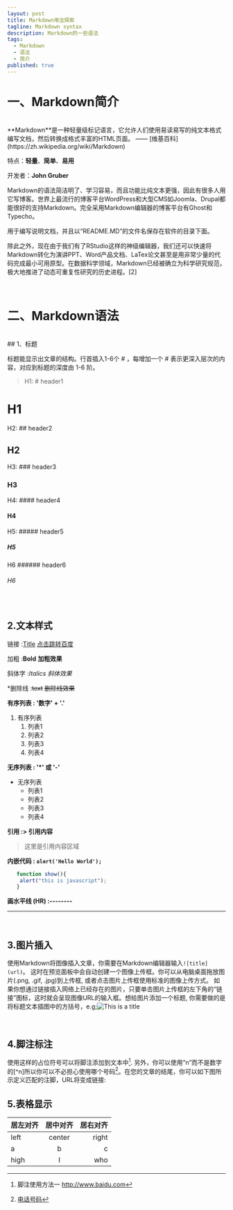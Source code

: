 ```yaml
---
layout: post
title: Markdown用法探索
tagline: Markdown syntax
description: Markdown的一些语法
tags:
  - Markdown
  - 语法
  - 简介
published: true
---
```

# 一、Markdown简介
<br/>
**Markdown**是一种轻量级标记语言，它允许人们使用易读易写的纯文本格式编写文档，然后转换成格式丰富的HTML页面。
											 —— [维基百科](https://zh.wikipedia.org/wiki/Markdown)
    
    
特点：**轻量**、**简单**、**易用**
    
    
开发者：**John Gruber**

Markdown的语法简洁明了、学习容易，而且功能比纯文本更强，因此有很多人用它写博客。世界上最流行的博客平台WordPress和大型CMS如Joomla、Drupal都能很好的支持Markdown。完全采用Markdown编辑器的博客平台有Ghost和Typecho。

用于编写说明文档，并且以“README.MD”的文件名保存在软件的目录下面。

除此之外，现在由于我们有了RStudio这样的神级编辑器，我们还可以快速将Markdown转化为演讲PPT、Word产品文档、LaTex论文甚至是用非常少量的代码完成最小可用原型。在数据科学领域，Markdown已经被确立为科学研究规范，极大地推进了动态可重复性研究的历史进程。[2] 

<br/>

# 二、Markdown语法
<br/>
## 1、标题

<p> 标题能显示出文章的结构。行首插入1-6个 # ，每增加一个 # 表示更深入层次的内容，对应到标题的深度由 1-6 阶。  </p>

> H1: # header1
# H1
H2: ## header2
## H2
H3: ### header3
### H3
H4: #### header4
#### H4
H5: ##### header5
##### H5
H6 ###### header6
###### H6

<br/>

## 2.文本样式
链接 :[Title](URL)
[点击跳转百度](http://www.baidu.com)

加粗 :**Bold**
**加粗效果**

斜体字 :*Italics*
*斜体效果*

*删除线 :~~text~~
~~删除线效果~~

**有序列表 : '数字' + '.'**
1. 有序列表
	1. 列表1
	2. 列表2
	3. 列表3
	4. 列表4


**无序列表 : '*' 或 '-'**
* 无序列表
	* 列表1
	* 列表2
	* 列表3
	* 列表4


**引用 :> 引用内容**
> 这里是引用内容区域

**内嵌代码 : `alert('Hello World');`**
```javascript
   function show(){
   	alert("this is javascript");
   }
```
**画水平线 (HR) :--------**

---

<br>

## 3.图片插入

使用Markdown将图像插入文章，你需要在Markdown编辑器输入```![title](url)```。 这时在预览面板中会自动创建一个图像上传框。你可以从电脑桌面拖放图片(.png, .gif, .jpg)到上传框, 或者点击图片上传框使用标准的图像上传方式。 如果你想通过链接插入网络上已经存在的图片，只要单击图片上传框的左下角的“链接”图标，这时就会呈现图像URL的输入框。想给图片添加一个标题, 你需要做的是将标题文本插图中的方括号，e.g;![This is a title](http://pic.58pic.com/58pic/14/27/45/71r58PICmDM_1024.jpg)

<br>

## 4.脚注标注
使用这样的占位符号可以将脚注添加到文本中[^1]. 另外，你可以使用“n”而不是数字的[^n]所以你可以不必担心使用哪个号码[^num]。在您的文章的结尾，你可以如下图所示定义匹配的注脚，URL将变成链接:
<br>

## 5.表格显示

| 居左对齐 |  居中对齐  |  居右对齐 |
| :-----  | :------: | ------:  |
| left    | center   | right    |
| a       |   b      |     c    |
| high    |   I      |   who    |


[^1]: 脚注使用方法一  http://www.baidu.com
[^num]: [电话号码](https://www.baidu.com/s?ie=utf-8&f=8&rsv_bp=1&rsv_idx=2&tn=baiduhome_pg&wd=%E7%94%B5%E8%AF%9D%E5%8F%B7%E7%A0%81&rsv_spt=1&oq=jekyll%2520%25E8%25A7%25A3%25E6%259E%2590%25E6%25A0%2587%25E9%25A2%2598%25E6%259C%2589%25E9%2597%25AE%25E9%25A2%2598&rsv_pq=d01410a0000bae1e&rsv_t=0ab2wQCEnk3wGlukl1VoedVFCdKXA9MtBW%2F04sV8BEkYo3D%2BIyDNuVSLbp%2F9607pg1rH&rqlang=cn&rsv_enter=1&rsv_sug3=14&rsv_sug1=9&rsv_sug7=100&rsv_sug2=0&inputT=2758&rsv_sug4=2757)

